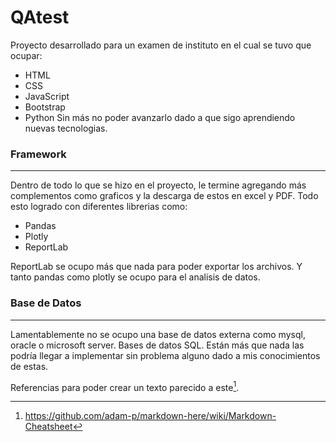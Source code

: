 # QAtest

Proyecto desarrollado para un examen de instituto en el cual se tuvo que ocupar:

- HTML
- CSS
- JavaScript
- Bootstrap
- Python
  Sin más no poder avanzarlo dado a que sigo aprendiendo nuevas tecnologias.

### Framework

---

Dentro de todo lo que se hizo en el proyecto, le termine agregando más complementos como graficos y la descarga de estos en excel y PDF. Todo esto logrado con diferentes librerias como:

- Pandas
- Plotly
- ReportLab

ReportLab se ocupo más que nada para poder exportar los archivos. Y tanto pandas como plotly se ocupo para el analisis de datos.

### Base de Datos

---

Lamentablemente no se ocupo una base de datos externa como mysql, oracle o microsoft server. Bases de datos SQL.
Están más que nada las podría llegar a implementar sin problema alguno dado a mis conocimientos de estas.

Referencias para poder crear un texto parecido a este[^1].

[^1]: https://github.com/adam-p/markdown-here/wiki/Markdown-Cheatsheet
